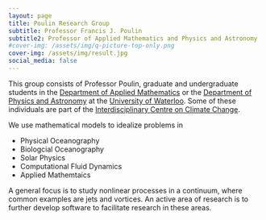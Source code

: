 ```yaml
---
layout: page
title: Poulin Research Group
subtitle: Professor Francis J. Poulin 
subtitle2: Professor of Applied Mathematics and Physics and Astronomy
#cover-img: /assets/img/q-picture-top-only.png
cover-img: /assets/img/result.jpg
social_media: false
---
```


This group consists of Professor Poulin, graduate and undergraduate students 
in the [Department of Applied Mathematics](https://uwaterloo.ca/applied-mathematics/) 
or the [Department of Physics and Astronomy](https://uwaterloo.ca/physics-astronomy/) 
at the [University of Waterloo](https://uwaterloo.ca/). 
Some of these individuals are part of the [Interdisciplinary Centre on Climate Change](https://uwaterloo.ca/climate-centre/).

We use mathematical models to idealize problems in 
* Physical Oceanography
* Biologcial Oceanography
* Solar Physics
* Computational Fluid Dynamics
* Applied Mathemtaics

A general focus is to study nonlinear processes in a continuum, where common examples are jets and vortices. An active area of research is to further develop software to facilitate research in these areas.

